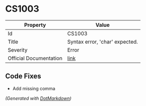 # CS1003

| Property               | Value                                                             |
| ---------------------- | ----------------------------------------------------------------- |
| Id                     | CS1003                                                            |
| Title                  | Syntax error, 'char' expected\.                                   |
| Severity               | Error                                                             |
| Official Documentation | [link](http://docs.microsoft.com/en-us/dotnet/csharp/misc/cs1003) |

## Code Fixes

* Add missing comma

*\(Generated with [DotMarkdown](http://github.com/JosefPihrt/DotMarkdown)\)*